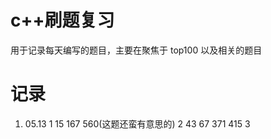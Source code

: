 # c++刷题复习

用于记录每天编写的题目，主要在聚焦于 top100 以及相关的题目

# 记录

1. 05.13 
1 15 167 560(这题还蛮有意思的) 
2 43 67 371 415 
3


